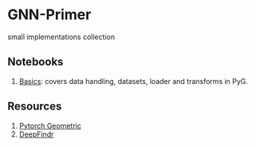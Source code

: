 # GNN-Primer
small implementations collection
## Notebooks
1. [Basics](./Basics.ipynb): covers data handling, datasets, loader and transforms in PyG.


## Resources
1. [Pytorch Geometric](https://pytorch-geometric.readthedocs.io/)
2. [DeepFindr](https://www.youtube.com/watch?v=fOctJB4kVlM&list=PLV8yxwGOxvvoNkzPfCx2i8an--Tkt7O8Z&index=2)
